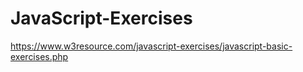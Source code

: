 # JavaScript-Exercises
https://www.w3resource.com/javascript-exercises/javascript-basic-exercises.php